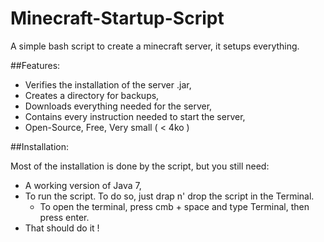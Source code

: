 Minecraft-Startup-Script
========================

A simple bash script to create a minecraft server, it setups everything.  

##Features:

* Verifies the installation of the server .jar,
* Creates a directory for backups,
* Downloads everything needed for the server,
* Contains every instruction needed to start the server,
* Open-Source, Free, Very small ( < 4ko ) 

##Installation:

Most of the installation is done by the script, but you still need:
* A working version of Java 7,
* To run the script. To do so, just drap n' drop the script in the Terminal.
  * To open the terminal, press cmb + space and type Terminal, then press enter. 
* That should do it !
